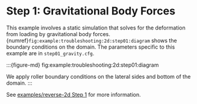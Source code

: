 # Step 1: Gravitational Body Forces

This example involves a static simulation that solves for the deformation from loading by gravitational body forces.
{numref}`fig:example:troubleshooting:2d:step01:diagram` shows the boundary conditions on the domain.
The parameters specific to this example are in `step01_gravity.cfg`.

:::{figure-md} fig:example:troubleshooting:2d:step01:diagram
<img src="figs/step01-diagram.*" alt="" scale="75%">

We apply roller boundary conditions on the lateral sides and bottom of the domain.
:::

See [examples/reverse-2d Step 1](../reverse-2d/step01-gravity.md) for more information.
